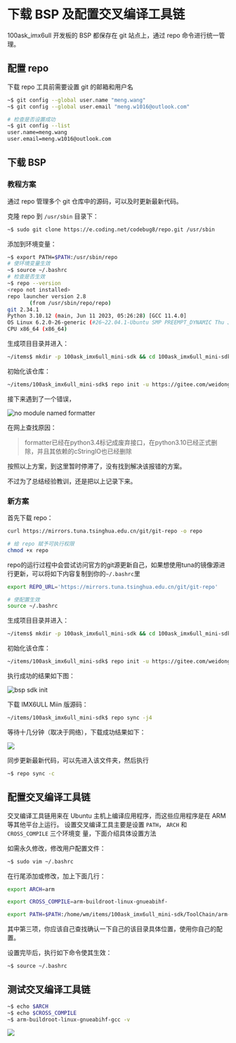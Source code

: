 # 下载 BSP 及配置交叉编译工具链

100ask_imx6ull 开发板的 BSP 都保存在 git 站点上，通过 repo 命令进行统一管理。

## 配置 repo

下载 repo 工具前需要设置 git 的邮箱和用户名

``` bash
~$ git config --global user.name "meng.wang"
~$ git config --global user.email "meng.w1016@outlook.com"

# 检查是否设置成功
~$ git config --list
user.name=meng.wang
user.email=meng.w1016@outlook.com
```

 

## 下载 BSP

### 教程方案

通过 repo 管理多个 git 仓库中的源码，可以及时更新最新代码。

克隆 repo 到 `/usr/sbin` 目录下：

``` bash
~$ sudo git clone https://e.coding.net/codebug8/repo.git /usr/sbin
```

添加到环境变量：

``` bash
~$ export PATH=$PATH:/usr/sbin/repo
# 使环境变量生效
~$ source ~/.bashrc
# 检查是否生效
~$ repo --version
<repo not installed>
repo launcher version 2.8
       (from /usr/sbin/repo/repo)
git 2.34.1
Python 3.10.12 (main, Jun 11 2023, 05:26:28) [GCC 11.4.0]
OS Linux 6.2.0-26-generic (#26~22.04.1-Ubuntu SMP PREEMPT_DYNAMIC Thu Jul 13 16:27:29 UTC 2)
CPU x86_64 (x86_64)
```

生成项目目录并进入：

``` bash
~/items$ mkdir -p 100ask_imx6ull_mini-sdk && cd 100ask_imx6ull_mini-sdk
```

初始化该仓库：

``` bash
~/items/100ask_imx6ull_mini-sdk$ repo init -u https://gitee.com/weidongshan/manifests.git -b linux-sdk -m imx6ull/100ask_imx6ull_mini_linux4.9.88_release.xml --no-repo-verify
```

接下来遇到了一个错误，

![no module named formatter](./../../../Users/meng.wang/Documents/CS%E4%B9%8B%E8%B7%AF/self-taught-experience/imgs/no-module-named-formatter.png)

在网上查找原因：

> formatter已经在python3.4标记成废弃接口，在python3.10已经正式删除，并且其依赖的cStringIO也已经删除

按照以上方案，到这里暂时停滞了，没有找到解决该报错的方案。

不过为了总结经验教训，还是把以上记录下来。



### 新方案

首先下载 repo：

``` bash
curl https://mirrors.tuna.tsinghua.edu.cn/git/git-repo -o repo

# 给 repo 赋予可执行权限
chmod +x repo
```

repo的运行过程中会尝试访问官方的git源更新自己，如果想使用tuna的镜像源进行更新，可以将如下内容复制到你的`~/.bashrc`里

``` bash
export REPO_URL='https://mirrors.tuna.tsinghua.edu.cn/git/git-repo'

# 使配置生效
source ~/.bashrc
```

生成项目目录并进入：

``` bash
~/items$ mkdir -p 100ask_imx6ull_mini-sdk && cd 100ask_imx6ull_mini-sdk
```

初始化该仓库：

``` bash
~/items/100ask_imx6ull_mini-sdk$ repo init -u https://gitee.com/weidongshan/manifests.git -b linux-sdk -m imx6ull/100ask_imx6ull_mini_linux4.9.88_release.xml --no-repo-verify
```

执行成功的结果如下图：

![bsp sdk init](./../../../Users/meng.wang/Documents/CS%E4%B9%8B%E8%B7%AF/self-taught-experience/imgs/bsp_sdk_init.png)

下载 IMX6ULL Miin 版源码：

``` bash
~/items/100ask_imx6ull_mini-sdk$ repo sync -j4
```

等待十几分钟（取决于网络），下载成功结果如下：

![](./../../../Users/meng.wang/Documents/CS%E4%B9%8B%E8%B7%AF/self-taught-experience/imgs/bsp_repo_sync.png)

同步更新最新代码，可以先进入该文件夹，然后执行

``` bash
~$ repo sync -c
```



## 配置交叉编译工具链

交叉编译工具链用来在 Ubuntu 主机上编译应用程序，而这些应用程序是在 ARM 等其他平台上运行。 设置交叉编译工具主要是设置 `PATH`， `ARCH` 和 `CROSS_COMPILE` 三个环境变 量，下面介绍具体设置方法

如需永久修改，修改用户配置文件：

``` bash
~$ sudo vim ~/.bashrc
```

在行尾添加或修改，加上下面几行：

``` bash
export ARCH=arm

export CROSS_COMPILE=arm-buildroot-linux-gnueabihf-

export PATH=$PATH:/home/wm/items/100ask_imx6ull_mini-sdk/ToolChain/arm-buildroot-linux-gnueabihf_sdk-buildroot/bin
```

其中第三项，你应该自己查找确认一下自己的该目录具体位置，使用你自己的配置。

设置完毕后，执行如下命令使其生效：

``` bash
~$ source ~/.bashrc
```

## 测试交叉编译工具链

``` bash
~$ echo $ARCH
~$ echo $CROSS_COMPILE
~$ arm-buildroot-linux-gnueabihf-gcc -v
```

![](./../../../Users/meng.wang/Documents/CS%E4%B9%8B%E8%B7%AF/self-taught-experience/imgs/test_compile_tools.png)

